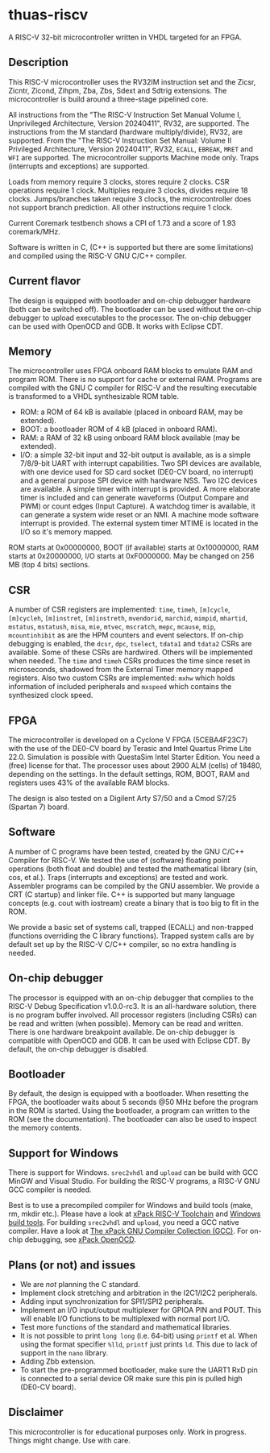 # thuas-riscv

A RISC-V 32-bit microcontroller written in VHDL targeted
for an FPGA.

## Description

This RISC-V microcontroller uses the RV32IM instruction set
and the Zicsr, Zicntr, Zicond, Zihpm, Zba, Zbs, Sdext and
Sdtrig extensions. The microcontroller is build around a
three-stage pipelined core.

All instructions from the "The RISC-V
Instruction Set Manual Volume I, Unprivileged Architecture,
Version 20240411", RV32, are supported. The instructions
from the M standard (hardware multiply/divide), RV32, are
supported. From the "The RISC-V Instruction Set Manual:
Volume II Privileged Architecture, Version 20240411", RV32,
`ECALL`, `EBREAK`, `MRET` and `WFI` are supported. The
microcontroller supports Machine mode only. Traps (interrupts
and exceptions) are supported.

Loads from memory require 3 clocks, stores require 2 clocks.
CSR operations require 1 clock. Multiplies require 3 clocks,
divides require 18 clocks. Jumps/branches taken require 3
clocks, the microcontroller does not support branch prediction.
All other instructions require 1 clock.

Current Coremark testbench shows a CPI of 1.73 and a score
of 1.93 coremark/MHz.

Software is written in C, (C++ is supported but there are
some limitations) and compiled using the RISC-V GNU C/C++
compiler.

## Current flavor

The design is equipped with bootloader and on-chip debugger
hardware (both can be switched off). The bootloader can
be used without the on-chip debugger to upload executables
to the processor. The on-chip debugger can be used with
OpenOCD and GDB. It works with Eclipse CDT.
 
## Memory

The microcontroller uses FPGA onboard RAM blocks to emulate RAM
and program ROM. There is no support for cache or external RAM. Programs
are compiled with the GNU C compiler for RISC-V and the resulting
executable is transformed to a VHDL synthesizable ROM table.

* ROM: a ROM of 64 kB is available (placed in onboard RAM, may be extended).
* BOOT: a bootloader ROM of 4 kB (placed in onboard RAM).
* RAM: a RAM of 32 kB using onboard RAM block available (may be extended).
* I/O: a simple 32-bit input and 32-bit output is available, as
is a simple 7/8/9-bit UART with interrupt capabilities. Two SPI devices are
available, with one device used for SD card socket (DE0-CV board, no interrupt) and a
general purpose SPI device with hardware NSS. Two I2C devices are
available. A simple timer with interrupt is provided. A more elaborate
timer is included and can generate waveforms (Output Compare and PWM)
or count edges (Input Capture). A watchdog timer is available, it can
generate a system wide reset or an NMI. A machine mode software interrupt
is provided.
The external system timer MTIME is located in the I/O so it's memory mapped.

ROM starts at 0x00000000, BOOT (if available) starts at 0x10000000,
RAM starts at 0x20000000, I/O starts at 0xF0000000. May be changed
on 256 MB (top 4 bits) sections.

## CSR

A number of CSR registers are implemented: `time`, `timeh`, `[m]cycle`,
`[m]cycleh`, `[m]instret`, `[m]instreth`, `mvendorid`, `marchid`,
`mimpid`, `mhartid`, `mstatus`, `mstatush`, `misa`, `mie`, `mtvec`,
`mscratch`, `mepc`, `mcause`, `mip`, `mcountinhibit` as are the HPM
counters and event selectors. If on-chip debugging is enabled, the
`dcsr`, `dpc`, `tselect`, `tdata1` and `tdata2` CSRs are available.
Some of these CSRs are hardwired. Others will be implemented when
needed. The `time` and `timeh` CSRs produces the time since reset
in microseconds, shadowed from the External Timer memory mapped
registers. Also two custom CSRs are implemented: `mxhw` which holds
information of included peripherals and `mxspeed` which contains
the synthesized clock speed.

## FPGA

The microcontroller is developed on a Cyclone V FPGA (5CEBA4F23C7)
with the use of the DE0-CV board by Terasic and Intel Quartus Prime
Lite 22.0. Simulation is possible with QuestaSim Intel Starter Edition.
You need a (free) license for that. The processor uses about
2900 ALM (cells) of 18480, depending on the settings. In the default
settings, ROM, BOOT, RAM and registers uses 43% of the available RAM blocks.

The design is also tested on a Digilent Arty S7/50 and a Cmod S7/25 (Spartan 7) board.

## Software

A number of C programs have been tested, created by the GNU C/C++ Compiler for
RISC-V. We tested the use of (software) floating point operations (both
float and double) and tested the mathematical library (sin, cos, et al.).
Traps (interrupts and exceptions) are tested and work.
Assembler programs can be compiled by the GNU assembler. We provide a CRT
(C startup) and linker file. C++ is supported but many language concepts
(e.g. cout with iostream) create a binary that is too big to fit in the
ROM.

We provide a basic set of systems call, trapped (ECALL) and non-trapped
(functions overriding the C library functions). Trapped system calls
are by default set up by the RISC-V C/C++ compiler, so no extra handling
is needed.

## On-chip debugger

The processor is equipped with an on-chip debugger that complies to the
RISC-V Debug Specification v1.0.0-rc3. It is an all-hardware solution,
there is no program buffer involved. All processor registers (including
CSRs) can be read and written (when possible). Memory can be read and
written. There is one hardware breakpoint available. De on-chip debugger
is compatible with OpenOCD and GDB. It can be used with Eclipse CDT. By
default, the on-chip debugger is disabled.

## Bootloader

By default, the design is equipped with a bootloader. When resetting the
FPGA, the bootloader waits about 5 seconds @50 MHz before the program
in the ROM is started. Using the bootloader, a program can written to
the ROM (see the documentation). The bootloader can also be used to
inspect the memory contents.

## Support for Windows

There is support for Windows. `srec2vhdl` and
`upload` can be build with GCC MinGW and Visual Studio.
For building the RISC-V programs, a RISC-V GNU GCC compiler
is needed.

Best is to use a precompiled compiler for Windows and
build tools (make, rm, mkdir etc.). Please have a look
at [xPack RISC-V Toolchain](https://xpack.github.io/dev-tools/riscv-none-elf-gcc/)
and [Windows build tools](https://xpack.github.io/dev-tools/windows-build-tools/).
For building `srec2vhdl` and `upload`, you need a GCC native compiler. Have a look
at [The xPack GNU Compiler Collection (GCC)](https://xpack.github.io/dev-tools/gcc/).
For on-chip debugging, see [xPack OpenOCD](https://xpack-dev-tools.github.io/openocd-xpack/).

## Plans (or not) and issues

* We are *not* planning the C standard.
* Implement clock stretching and arbitration in the I2C1/I2C2 peripherals.
* Adding input synchronization for SPI1/SPI2 peripherals.
* Implement an I/O input/output multiplexer for GPIOA PIN and POUT. This will enable I/O functions to be multiplexed with normal port I/O.
* Test more functions of the standard and mathematical libraries.
* It is not possible to print `long long` (i.e. 64-bit) using `printf` et al. When using the format specifier `%lld`, `printf` just prints `ld`. This due to lack of support in the `nano` library.
* Adding Zbb extension.
* To start the pre-programmed bootloader, make sure the UART1 RxD pin is connected to a serial device OR make sure this pin is pulled high (DE0-CV board).

## Disclaimer

This microcontroller is for educational purposes only.
Work in progress. Things might change. Use with care.

